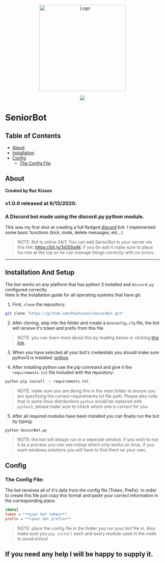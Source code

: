 <p align="center">
  <a href="https://github.com/RazKissos/SeniorBot">
    <img src="https://cdn.discordapp.com/attachments/591367551892586635/809507213365608494/LogoWithBorder.png" alt="Logo" width="280" height="280">
  </a>
</p>

<p align="center">
  <a href="https://github.com/RazKissos/SeniorBot">
    <img align="center" src="https://github-readme-stats.vercel.app/api/pin/?username=razkissos&repo=seniorbot&theme=dracula" />
  </a>
</p>

# SeniorBot

## Table of Contents

* [About](#about)
* [Installation](#installation-and-setup)
* [Config](#config)
  * [The Config File](#the-config-file)


## About
**Created by Raz Kissos**
### v1.0.0 released at 6/13/2020.
### A Discord bot made using the discord.py python module.

This was my first shot at creating a full fledged [discord](https://discord.com) bot.
I implemented some basic functions (kick, mute, delete messages, etc...)
>NOTE: Bot is online 24/7. You can add SeniorBot to your server via this link: https://bit.ly/3jG5SwM. if you do add it make sure to place his role at the top so he can manage things correctly with no errors.

****

## Installation And Setup
The bot works on any platform that has python 3 installed and `discord.py` configured correctly.  
Here is the installation guide for all operating systems that have git:

1. First, `clone` the repository:
```sh
git clone "https://github.com/RazKissos/SeniorBot.git"
```

2. After cloning, step into the folder and create a `botconfig.cfg` file, the bot will receive it's token and prefix from this file.
> NOTE: you can learn more about this by reading below or clicking [this link](#config).

3. When you have selected all your bot's credentials you should make sure python3 is installed: [python](https://www.python.org/downloads/)

4. After installing python use the pip command and give it the `requirements.txt` file included with the repository:
```sh
python pip install -r requirements.txt
```
> NOTE: make sure you are doing this in the main folder to ensure you are specifying the correct requirements.txt file path. Please also note that in some linux distributions `python` would be replaced with `python3`, please make sure to check which one is correct for you.

5. After all required modules have been installed you can finally run the bot by typing:
```sh
python SeniorBot.py
```
> NOTE: the bot will always run in a seperate window. if you wish to run it as a process you can use nohup which only works on linux, if you want windows solutions you will have to find them on your own.

## Config
### The Config File:
The bot receives all of it's data from the config file (Token, Prefix). In order to create this file just copy this format and paste your correct information in the corresponding place.
```cfg
[data]
token = **<your bot token>**
prefix = **<your bot prefix>**
```
>NOTE: place the config file in the folder you run your bot file in. Also make sure you `pip install` each and every module used in the code to avoid errors!

## If you need any help I will be happy to supply it.
